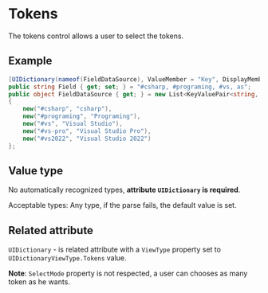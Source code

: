 # Tokens

The tokens control allows a user to select the tokens.

## Example
```csharp
[UIDictionary(nameof(FieldDataSource), ValueMember = "Key", DisplayMember = "Value", ViewType = UIDictionaryViewType.Tokens)]
public string Field { get; set; } = "#csharp, #programing, #vs, as";
public object FieldDataSource { get; } = new List<KeyValuePair<string, string>>()
{
    new("#csharp", "csharp"),
    new("#programing", "Programing"),
    new("#vs", "Visual Studio"),
    new("#vs-pro", "Visual Studio Pro"),
    new("#vs2022", "Visual Studio 2022")
};
```

## Value type

No automatically recognized types, **attribute `UIDictionary` is required**.

Acceptable types: Any type, if the parse fails, the default value is set.

## Related attribute

`UIDictionary` - is related attribute with a `ViewType` property set to `UIDictionaryViewType.Tokens` value.

**Note**: `SelectMode` property is not respected, a user can chooses as many token as he wants.
